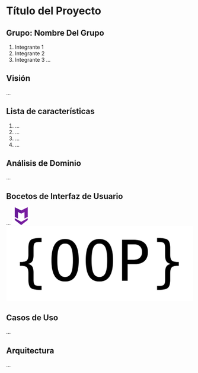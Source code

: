 # Título del Proyecto

## Grupo: Nombre Del Grupo

1. Integrante 1
2. Integrante 2
3. Integrante 3
... 


## Visión 

...

## Lista de características

1. ...
2. ...
3. ...
4. ...

## Análisis de Dominio

...

## Bocetos de Interfaz de Usuario

...
![alt text](https://github.com/adam-p/markdown-here/raw/master/src/common/images/icon48.png "Logo Title Text 1")
![alt text](oop.svg "Pantalla 1")

## Casos de Uso

...

## Arquitectura

...
